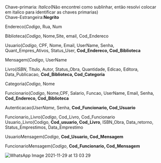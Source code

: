 Chave-primaria: *Italico*(Não encontrei como sublinhar, então resolvi colocar em italico para identificar as chaves primarias)    
Chave-Estrangeira:**Negrito**

Endereco(*Codigo*, Rua, Num 

Biblioteca(*Codigo*, Nome,Site, email, Cod_Endereco

Usuario(*Codigo*, CPF, Nome, Email, UserName, Senha, Quant_Empres_Ativos, Status_User, **Cod_Endereco, Cod_Biblioteca**

Mensagem(*Codigo*, UserName

Livro(*ISBN*, Titulo, Autor, Status_Obra, Quantidade, Edicao, Editora, Data_Publicacao, **Cod_Biblioteca, Cod_Categoria**

Categoria(*Codigo*, Nome

Funcionario(*Codigo*, Nome,CPF, Salario, Funcao, UserName, Email, Senha, **Cod_Endereco, Cod_Biblioteca**

Autenticacao(*UserName*, Senha, **Cod_Funcionario, Cod_Usuario**

Funcionario_Livro(*Codigo*, Cod_Livro, Cod_Funcionario
Usuario_Livro(Codigo, **Cod_usuario, Cod_Livro**, ISBN_Obra, Data_retorno, Status_Emprestimos, Data_Emprestimo

UsuarioMensagem(*Codigo*, **Cod_Usuario, Cod_Mensagem**

FuncionarioMensagem(*Codigo*, **Cod_Funcionario, Cod_Mensagem**

![WhatsApp Image 2021-11-29 at 13 03 29](https://user-images.githubusercontent.com/53875866/143909378-c1655d41-f826-4b6b-a70e-9b5817bace03.jpeg)
